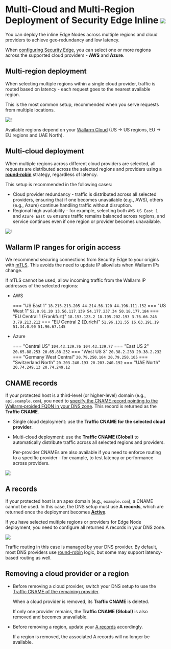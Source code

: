 # Multi-Cloud and Multi-Region Deployment of Security Edge Inline <a href="../../../../about-wallarm/subscription-plans/#security-edge-paid-plan"><img src="../../../../images/security-edge-tag.svg" style="border: none;"></a>

You can deploy the inline Edge Nodes across multiple regions and cloud providers to achieve geo‑redundancy and low latency.

When [configuring Security Edge](deployment.md), you can select one or more regions across the supported cloud providers - **AWS** and **Azure**.

## Multi-region deployment

When selecting multiple regions within a single cloud provider, traffic is routed based on latency - each request goes to the nearest available region.

This is the most common setup, recommended when you serve requests from multiple locations.

![!](../../../images/waf-installation/security-edge/inline/multi-region-edge-nodes.png)

Available regions depend on your [Wallarm Cloud](../../../about-wallarm/overview.md#cloud) (US → US regions, EU → EU regions and UAE North).

## Multi-cloud deployment

When multiple regions across different cloud providers are selected, all requests are distributed across the selected regions and providers using a **[round‑robin](https://en.wikipedia.org/wiki/Round-robin_DNS)** strategy, regardless of latency.

This setup is recommended in the following cases:

* Cloud provider redundancy - traffic is distributed across all selected providers, ensuring that if one becomes unavailable (e.g., AWS), others (e.g., Azure) continue handling traffic without disruption.
* Regional high availability - for example, selecting both `AWS US East 1` and `Azure East US` ensures traffic remains balanced across regions, and service continues even if one region or provider becomes unavailable.

![!](../../../images/waf-installation/security-edge/inline/multi-cloud-edge-nodes.png)

## Wallarm IP ranges for origin access

We recommend securing connections from Security Edge to your origins with [mTLS](mtls.md). This avoids the need to update IP allowlists when Wallarm IPs change.

If mTLS cannot be used, allow incoming traffic from the Wallarm IP addresses of the selected regions:

* AWS

    === "US East 1"
        ```
        18.215.213.205
        44.214.56.120
        44.196.111.152
        ```
    === "US West 1"
        ```
        52.8.91.20
        13.56.117.139
        54.177.237.34
        50.18.177.184
        ```
    === "EU Central 1 (Frankfurt)"
        ```
        18.153.123.2
        18.195.202.193
        3.76.66.246
        3.79.213.212
        ```
    === "EU Central 2 (Zurich)"
        ```
        51.96.131.55
        16.63.191.19
        51.34.0.90
        51.96.67.145
        ```

* Azure

    === "Central US"
        ```
        104.43.139.76
        104.43.139.77
        ```
    === "East US 2"
        ```
        20.65.88.253
        20.65.88.252
        ```
    === "West US 3"
        ```
        20.38.2.233
        20.38.2.232
        ```
    === "Germany West Central"
        ```
        20.79.250.104
        20.79.250.105
        ```
    === "Switzerland North"
        ```
        20.203.240.193
        20.203.240.192
        ```
    === "UAE North"
        ```
        20.74.249.13
        20.74.249.12
        ```

## CNAME records

If your protected host is a third-level (or higher-level) domain (e.g., `api.example.com`), you need to [specify the CNAME record pointing to the Wallarm‑proided FQDN in your DNS zone](deployment.md#6-routing-traffic-to-the-edge-node). This record is returned as the **Traffic CNAME**.

* Single cloud deployment: use the **Traffic CNAME for the selected cloud provider**.
* Multi-cloud deployment: use the **Traffic CNAME (Global)** to automatically distribute traffic across all selected regions and providers.

    Per-provider CNAMEs are also available if you need to enforce routing to a specific provider - for example, to test latency or performance across providers.

![](../../../images/waf-installation/security-edge/inline/traffic-cname.png)

## A records

If your protected host is an apex domain (e.g., `example.com`), a CNAME cannot be used. In this case, the DNS setup must use **A records**, which are returned once the deployment becomes [**Active**](upgrade-and-management.md#statuses).

If you have selected multiple regions or providers for Edge Node deployment, you need to configure all returned A records in your DNS zone.

![](../../../images/waf-installation/security-edge/inline/a-records.png)

Traffic routing in this case is managed by your DNS provider. By default, most DNS providers use [round-robin](https://en.wikipedia.org/wiki/Round-robin_DNS) logic, but some may support latency-based routing as well.

## Removing a cloud provider or a region

* Before removing a cloud provider, switch your DNS setup to use the [Traffic CNAME of the remaining provider](#cname-records).

    When a cloud provider is removed, its **Traffic CNAME** is deleted.
    
    If only one provider remains, the **Traffic CNAME (Global)** is also removed and becomes unavailable.
* Before removing a region, update your [A records](#a-records) accordingly.

    If a region is removed, the associated A records will no longer be available.
